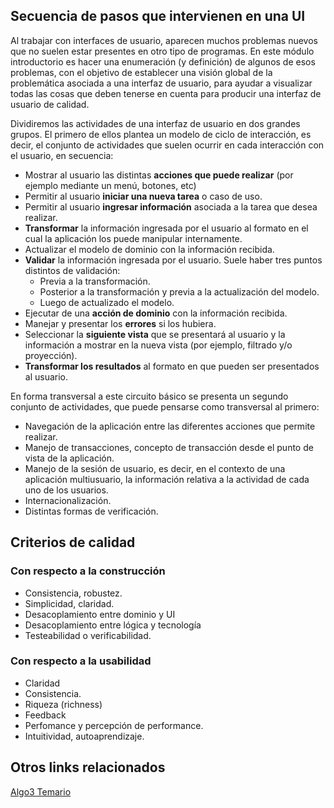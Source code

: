 Secuencia de pasos que intervienen en una UI
--------------------------------------------

Al trabajar con interfaces de usuario, aparecen muchos problemas nuevos que no suelen estar presentes en otro tipo de programas. En este módulo introductorio es hacer una enumeración (y definición) de algunos de esos problemas, con el objetivo de establecer una visión global de la problemática asociada a una interfaz de usuario, para ayudar a visualizar todas las cosas que deben tenerse en cuenta para producir una interfaz de usuario de calidad.

Dividiremos las actividades de una interfaz de usuario en dos grandes grupos. El primero de ellos plantea un modelo de ciclo de interacción, es decir, el conjunto de actividades que suelen ocurrir en cada interacción con el usuario, en secuencia:

-   Mostrar al usuario las distintas **acciones que puede realizar** (por ejemplo mediante un menú, botones, etc)
-   Permitir al usuario **iniciar una nueva tarea** o caso de uso.
-   Permitir al usuario **ingresar información** asociada a la tarea que desea realizar.
-   **Transformar** la información ingresada por el usuario al formato en el cual la aplicación los puede manipular internamente.
-   Actualizar el modelo de dominio con la información recibida.
-   **Validar** la información ingresada por el usuario. Suele haber tres puntos distintos de validación:
    -   Previa a la transformación.
    -   Posterior a la transformación y previa a la actualización del modelo.
    -   Luego de actualizado el modelo.
-   Ejecutar de una **acción de dominio** con la información recibida.
-   Manejar y presentar los **errores** si los hubiera.
-   Seleccionar la **siguiente vista** que se presentará al usuario y la información a mostrar en la nueva vista (por ejemplo, filtrado y/o proyección).
-   **Transformar los resultados** al formato en que pueden ser presentados al usuario.

En forma transversal a este circuito básico se presenta un segundo conjunto de actividades, que puede pensarse como transversal al primero:

-   Navegación de la aplicación entre las diferentes acciones que permite realizar.
-   Manejo de transacciones, concepto de transacción desde el punto de vista de la aplicación.
-   Manejo de la sesión de usuario, es decir, en el contexto de una aplicación multiusuario, la información relativa a la actividad de cada uno de los usuarios.
-   Internacionalización.
-   Distintas formas de verificación.

Criterios de calidad
--------------------

### Con respecto a la construcción

-   Consistencia, robustez.
-   Simplicidad, claridad.
-   Desacoplamiento entre dominio y UI
-   Desacoplamiento entre lógica y tecnología
-   Testeabilidad o verificabilidad.

### Con respecto a la usabilidad

-   Claridad
-   Consistencia.
-   Riqueza (richness)
-   Feedback
-   Perfomance y percepción de performance.
-   Intuitividad, autoaprendizaje.

Otros links relacionados
------------------------

[Algo3 Temario](algo3-temario.html)
